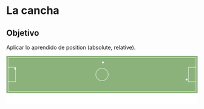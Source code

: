 # La cancha
## Objetivo
Aplicar lo aprendido de position (absolute, relative).


![recursos](assets/docs/img/la-cancha.png)